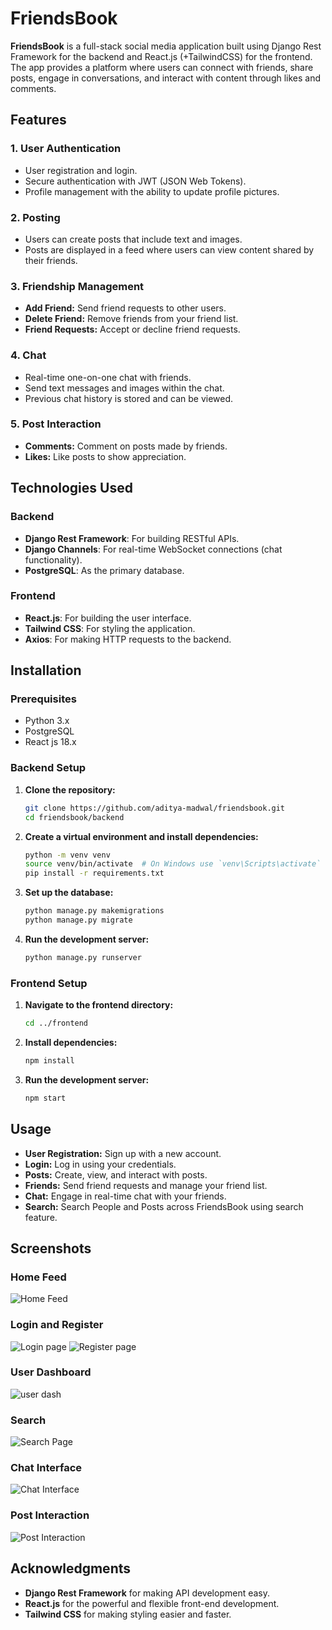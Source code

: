 # FriendsBook

**FriendsBook** is a full-stack social media application built using Django Rest Framework for the backend and React.js (+TailwindCSS) for the frontend. The app provides a platform where users can connect with friends, share posts, engage in conversations, and interact with content through likes and comments.

## Features

### 1. User Authentication

- User registration and login.
- Secure authentication with JWT (JSON Web Tokens).
- Profile management with the ability to update profile pictures.

### 2. Posting

- Users can create posts that include text and images.
- Posts are displayed in a feed where users can view content shared by their friends.

### 3. Friendship Management

- **Add Friend:** Send friend requests to other users.
- **Delete Friend:** Remove friends from your friend list.
- **Friend Requests:** Accept or decline friend requests.

### 4. Chat

- Real-time one-on-one chat with friends.
- Send text messages and images within the chat.
- Previous chat history is stored and can be viewed.

### 5. Post Interaction

- **Comments:** Comment on posts made by friends.
- **Likes:** Like posts to show appreciation.

## Technologies Used

### Backend

- **Django Rest Framework**: For building RESTful APIs.
- **Django Channels**: For real-time WebSocket connections (chat functionality).
- **PostgreSQL**: As the primary database.

### Frontend

- **React.js**: For building the user interface.
- **Tailwind CSS**: For styling the application.
- **Axios**: For making HTTP requests to the backend.

## Installation

### Prerequisites

- Python 3.x
- PostgreSQL
- React js 18.x

### Backend Setup

1. **Clone the repository:**

   ```bash
   git clone https://github.com/aditya-madwal/friendsbook.git
   cd friendsbook/backend
   ```

2. **Create a virtual environment and install dependencies:**

   ```bash
   python -m venv venv
   source venv/bin/activate  # On Windows use `venv\Scripts\activate`
   pip install -r requirements.txt
   ```

3. **Set up the database:**

   ```bash
   python manage.py makemigrations
   python manage.py migrate
   ```

4. **Run the development server:**
   ```bash
   python manage.py runserver
   ```

### Frontend Setup

1. **Navigate to the frontend directory:**

   ```bash
   cd ../frontend
   ```

2. **Install dependencies:**

   ```bash
   npm install
   ```

3. **Run the development server:**
   ```bash
   npm start
   ```

## Usage

- **User Registration:** Sign up with a new account.
- **Login:** Log in using your credentials.
- **Posts:** Create, view, and interact with posts.
- **Friends:** Send friend requests and manage your friend list.
- **Chat:** Engage in real-time chat with your friends.
- **Search:** Search People and Posts across FriendsBook using search feature.

## Screenshots

### Home Feed

![Home Feed](/screenshots/home.png)

### Login and Register

![Login page](/screenshots/login.png)
![Register page](/screenshots/register.png)

### User Dashboard

![user dash](/screenshots/userdash.png)

### Search

![Search Page](/screenshots/search.png)

### Chat Interface

![Chat Interface](/screenshots/chat.png)

### Post Interaction

![Post Interaction](/screenshots/likeAndComment.png)

## Acknowledgments

- **Django Rest Framework** for making API development easy.
- **React.js** for the powerful and flexible front-end development.
- **Tailwind CSS** for making styling easier and faster.
